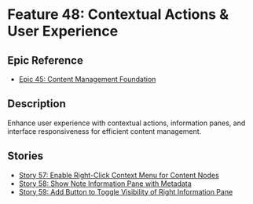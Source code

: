 # Feature 48: Contextual Actions & User Experience

## Epic Reference

- [Epic 45: Content Management Foundation](../../1-epics/2-to-refine/45-epic-content_management_foundation.md)

## Description

Enhance user experience with contextual actions, information panes, and interface responsiveness for efficient content management.

## Stories

- [Story 57: Enable Right-Click Context Menu for Content Nodes](../../3-stories/2-to-refine/57-story-context_menu_nodes.md)
- [Story 58: Show Note Information Pane with Metadata](../../3-stories/2-to-refine/58-story-note_information_pane.md)
- [Story 59: Add Button to Toggle Visibility of Right Information Pane](../../3-stories/2-to-refine/59-story-toggle_information_pane.md)

